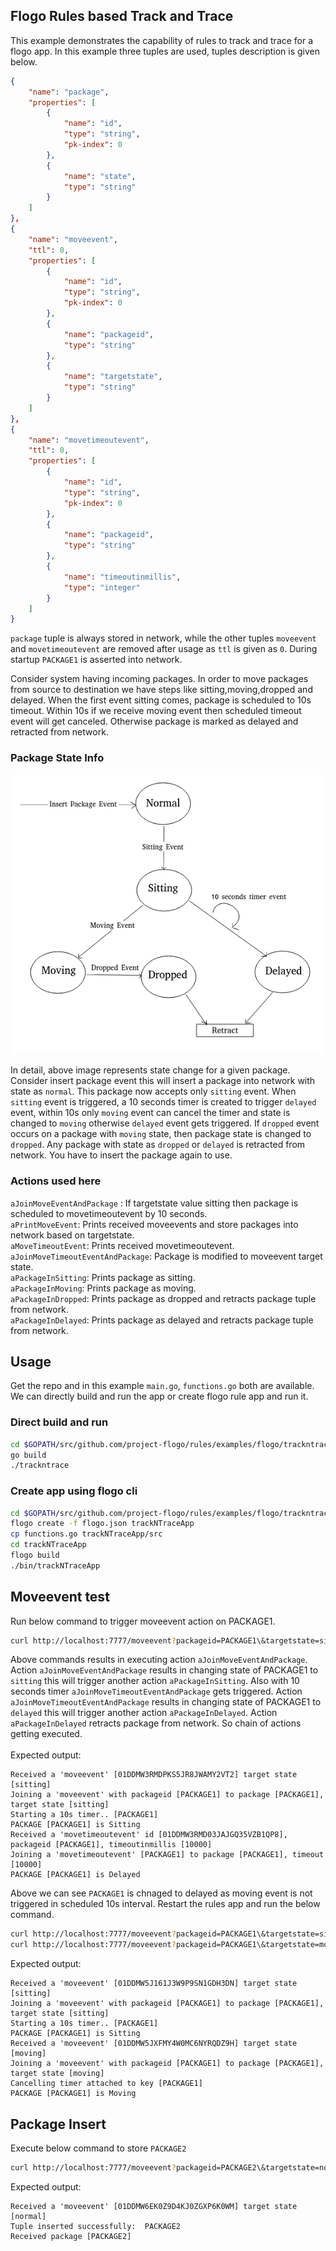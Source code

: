## Flogo Rules based Track and Trace

This example demonstrates the capability of rules to track and trace for a flogo app. In this example three tuples are used, tuples description is given below.

```json
{
    "name": "package",
    "properties": [
        {
            "name": "id",
            "type": "string",
            "pk-index": 0
        },
        {
            "name": "state",
            "type": "string"
        }
    ]  
},
{
    "name": "moveevent",
    "ttl": 0,
    "properties": [
        {
            "name": "id",
            "type": "string",
            "pk-index": 0
        },
        {
            "name": "packageid",
            "type": "string"
        },
        {
            "name": "targetstate",
            "type": "string"
        }
    ]
},
{
    "name": "movetimeoutevent",
    "ttl": 0,
    "properties": [
        {
            "name": "id",
            "type": "string",
            "pk-index": 0
        },
        {
            "name": "packageid",
            "type": "string"
        },
        {
            "name": "timeoutinmillis",
            "type": "integer"
        }
    ]  
}
```

`package` tuple is always stored in network, while the other tuples `moveevent` and `movetimeoutevent` are removed after usage as `ttl` is given as `0`. During startup `PACKAGE1` is asserted into network.

Consider system having incoming packages. In order to move packages from source to destination we have steps like sitting,moving,dropped and delayed. When the first event sitting comes, package is scheduled to 10s timeout. Within 10s if we receive  moving event then scheduled timeout event will get canceled. Otherwise package is marked as delayed and retracted from network.

### Package State Info

<p align="center">
  <img src ="./trackntrace.png" />
</p>

In detail, above image represents state change for a given package. Consider insert package event this will insert a package into network with state as `normal`. This package now accepts only `sitting` event. When `sitting` event is triggered, a 10 seconds timer is created to trigger `delayed` event, within 10s only `moving` event can cancel the timer and state is changed to `moving` otherwise `delayed` event gets triggered. If `dropped` event occurs on a package with `moving` state, then package state is changed to `dropped`. Any package with state as `dropped` or `delayed` is retracted from network. You have to insert the package again to use.

### Actions used here

`aJoinMoveEventAndPackage` : If targetstate value sitting then package is scheduled to movetimeoutevent by 10 seconds.<br>
`aPrintMoveEvent`: Prints received moveevents and store packages into network based on targetstate.<br>
`aMoveTimeoutEvent`: Prints received movetimeoutevent.<br>
`aJoinMoveTimeoutEventAndPackage`: Package is modified to moveevent target state.<br>
`aPackageInSitting`: Prints package as sitting.<br>
`aPackageInMoving`: Prints package as moving.<br>
`aPackageInDropped`: Prints package as dropped and retracts package tuple from network.<br>
`aPackageInDelayed`: Prints package as delayed and retracts package tuple from network.

## Usage
Get the repo and in this example `main.go`, `functions.go` both are available. We can directly build and run the app or create flogo rule app and run it.

### Direct build and run
```sh
cd $GOPATH/src/github.com/project-flogo/rules/examples/flogo/trackntrace
go build
./trackntrace
```

### Create app using flogo cli
```sh
cd $GOPATH/src/github.com/project-flogo/rules/examples/flogo/trackntrace
flogo create -f flogo.json trackNTraceApp
cp functions.go trackNTraceApp/src
cd trackNTraceApp
flogo build
./bin/trackNTraceApp
```

## Moveevent test
Run below command to trigger moveevent action on PACKAGE1.
```sh
curl http://localhost:7777/moveevent?packageid=PACKAGE1\&targetstate=sitting
```

Above commands results in executing action `aJoinMoveEventAndPackage`. 
Action `aJoinMoveEventAndPackage` results in changing state of PACKAGE1 to `sitting` this will trigger another action `aPackageInSitting`. Also with 10 seconds timer `aJoinMoveTimeoutEventAndPackage` gets triggered.
 Action `aJoinMoveTimeoutEventAndPackage` results in changing state of PACKAGE1 to `delayed` this will trigger another action `aPackageInDelayed`.
Action `aPackageInDelayed` retracts package from network.
So chain of actions getting executed.<br><br>
Expected output:
```
Received a 'moveevent' [01DDMW3RMDPKS5JR8JWAMY2VT2] target state [sitting]
Joining a 'moveevent' with packageid [PACKAGE1] to package [PACKAGE1], target state [sitting]
Starting a 10s timer.. [PACKAGE1]
PACKAGE [PACKAGE1] is Sitting
Received a 'movetimeoutevent' id [01DDMW3RMD03JAJGQ35VZB1QP8], packageid [PACKAGE1], timeoutinmillis [10000]
Joining a 'movetimeoutevent' [PACKAGE1] to package [PACKAGE1], timeout [10000]
PACKAGE [PACKAGE1] is Delayed
```
Above we can see `PACKAGE1` is chnaged to delayed as moving event is not triggered in scheduled 10s interval. Restart the rules app and run the below command.

```sh
curl http://localhost:7777/moveevent?packageid=PACKAGE1\&targetstate=sitting
curl http://localhost:7777/moveevent?packageid=PACKAGE1\&targetstate=moving
```
Expected output:
```
Received a 'moveevent' [01DDMW5J161J3W9P9SN1GDH3DN] target state [sitting]
Joining a 'moveevent' with packageid [PACKAGE1] to package [PACKAGE1], target state [sitting]
Starting a 10s timer.. [PACKAGE1]
PACKAGE [PACKAGE1] is Sitting
Received a 'moveevent' [01DDMW5JXFMY4W0MC6NYRQDZ9H] target state [moving]
Joining a 'moveevent' with packageid [PACKAGE1] to package [PACKAGE1], target state [moving]
Cancelling timer attached to key [PACKAGE1]
PACKAGE [PACKAGE1] is Moving
```
## Package Insert
Execute below command to store `PACKAGE2`
```sh
curl http://localhost:7777/moveevent?packageid=PACKAGE2\&targetstate=normal
```
Expected output:
```
Received a 'moveevent' [01DDMW6EK0Z9D4KJ0ZGXP6K0WM] target state [normal]
Tuple inserted successfully:  PACKAGE2
Received package [PACKAGE2]
```

